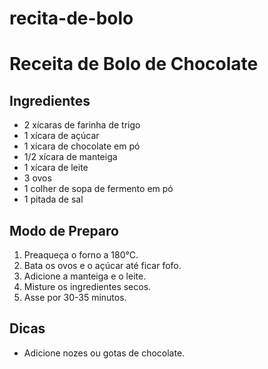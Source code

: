 # recita-de-bolo

# Receita de Bolo de Chocolate

## Ingredientes
- 2 xícaras de farinha de trigo
- 1 xícara de açúcar
- 1 xícara de chocolate em pó
- 1/2 xícara de manteiga
- 1 xícara de leite
- 3 ovos
- 1 colher de sopa de fermento em pó
- 1 pitada de sal

## Modo de Preparo
1. Preaqueça o forno a 180°C.
2. Bata os ovos e o açúcar até ficar fofo.
3. Adicione a manteiga e o leite.
4. Misture os ingredientes secos.
5. Asse por 30-35 minutos.

## Dicas
- Adicione nozes ou gotas de chocolate.



